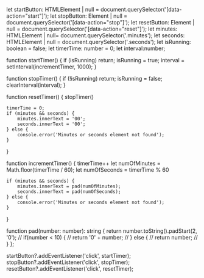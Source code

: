 let startButton: HTMLElement | null = document.querySelector('[data-action="start"]');
let stopButton: Element | null = document.querySelector('[data-action="stop"]');
let resetButton: Element | null = document.querySelector('[data-action="reset"]');
let minutes: HTMLElement | null= document.querySelector('.minutes');
let seconds: HTMLElement | null = document.querySelector('.seconds');
let isRunning: boolean = false;
let timerTime: number = 0;
let interval:number;

function startTimer() {
    if (isRunning) return;
    isRunning = true;
    interval = setInterval(incrementTimer, 1000);
}

function stopTimer() {
    if (!isRunning) return;
    isRunning = false;
    clearInterval(interval);
}

function resetTimer() {
    stopTimer()

    timerTime = 0;
    if (minutes && seconds) {
        minutes.innerText = '00';
        seconds.innerText = '00';
    } else {
        console.error('Minutes or seconds element not found');
    }
}

function incrementTimer() {
    timerTime++
    let numOfMinutes = Math.floor(timerTime / 60);
    let numOfSeconds = timerTime % 60

    if (minutes && seconds) {
        minutes.innerText = pad(numOfMinutes);
        seconds.innerText = pad(numOfSeconds);
    } else {
        console.error('Minutes or seconds element not found');
    }
}

function pad(number: number): string {
    return number.toString().padStart(2, '0');
    // if(number < 10) {
    //     return '0' + number;
    // } else {
    //     return number;
    // }
};

startButton?.addEventListener('click', startTimer);
stopButton?.addEventListener('click', stopTimer);
resetButton?.addEventListener('click', resetTimer);